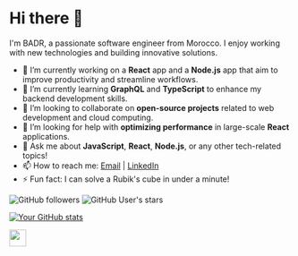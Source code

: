 # Hi there 👋

I'm BADR, a passionate software engineer from Morocco. I enjoy working with new technologies and building innovative solutions.

- 🔭 I’m currently working on a **React** app and a **Node.js** app that aim to improve productivity and streamline workflows.
- 🌱 I’m currently learning **GraphQL** and **TypeScript** to enhance my backend development skills.
- 👯 I’m looking to collaborate on **open-source projects** related to web development and cloud computing.
- 🤔 I’m looking for help with **optimizing performance** in large-scale **React** applications.
- 💬 Ask me about **JavaScript**, **React**, **Node.js**, or any other tech-related topics!
- 📫 How to reach me: [Email](mailto:badrkhorchef@gmail.com) | [LinkedIn](https://www.linkedin.com/in/badr-khorchef)
- ⚡ Fun fact: I can solve a Rubik's cube in under a minute!

![GitHub followers](https://img.shields.io/github/followers/your-username?label=Follow&style=social)
![GitHub User's stars](https://img.shields.io/github/stars/your-username?affiliations=OWNER%2CCOLLABORATOR&style=social)


[![Your GitHub stats](https://github-readme-stats.vercel.app/api?username=BIKhorchef&show_icons=true&theme=radical)](https://github.com/BIKhorchef)

<img src="https://avatars.githubusercontent.com/u/102677068?v=4" width="30px">
